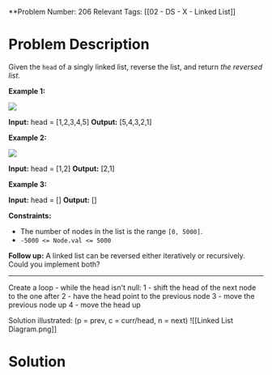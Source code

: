 
**Problem Number: 206
Relevant Tags: [[02 - DS - X - Linked List]]
<h1> Problem Description </h1>

Given the `head` of a singly linked list, reverse the list, and return _the reversed list_.

**Example 1:**

![](https://assets.leetcode.com/uploads/2021/02/19/rev1ex1.jpg)

**Input:** head = [1,2,3,4,5]
**Output:** [5,4,3,2,1]

**Example 2:**

![](https://assets.leetcode.com/uploads/2021/02/19/rev1ex2.jpg)

**Input:** head = [1,2]
**Output:** [2,1]

**Example 3:**

**Input:** head = []
**Output:** []

**Constraints:**

- The number of nodes in the list is the range `[0, 5000]`.
- `-5000 <= Node.val <= 5000`

**Follow up:** A linked list can be reversed either iteratively or recursively. Could you implement both?

-----
Create a loop - while the head isn't null:
1 - shift the head of the next node to the one after
2 - have the head point to the previous node
3 - move the previous node up
4 - move the head up

Solution illustrated:
(p = prev, c = curr/head, n = next)
![[Linked List Diagram.png]]


<h1> Solution </h1>
